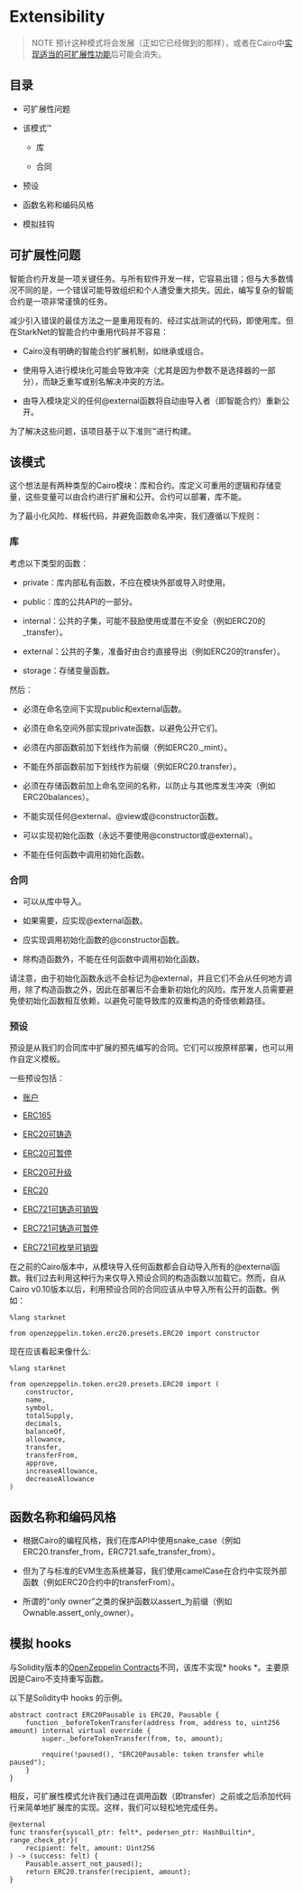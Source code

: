# Extensibility
> NOTE
预计这种模式将会发展（正如它已经做到的那样），或者在Cairo中[实现适当的可扩展性功能](https://community.starknet.io/t/contract-extensibility-pattern/210/11?u=martriay)后可能会消失。

## 目录
* 可扩展性问题

* 该模式™️

    * 库

    * 合同

* 预设

* 函数名称和编码风格

* 模拟挂钩

## 可扩展性问题
智能合约开发是一项关键任务。与所有软件开发一样，它容易出错；但与大多数情况不同的是，一个错误可能导致组织和个人遭受重大损失。因此，编写复杂的智能合约是一项非常谨慎的任务。

减少引入错误的最佳方法之一是重用现有的、经过实战测试的代码，即使用库。但在StarkNet的智能合约中重用代码并不容易：

* Cairo没有明确的智能合约扩展机制，如继承或组合。

* 使用导入进行模块化可能会导致冲突（尤其是因为参数不是选择器的一部分），而缺乏重写或别名解决冲突的方法。

* 由导入模块定义的任何@external函数将自动由导入者（即智能合约）重新公开。

为了解决这些问题，该项目基于以下准则™️进行构建。

## 该模式
这个想法是有两种类型的Cairo模块：库和合约。库定义可重用的逻辑和存储变量，这些变量可以由合约进行扩展和公开。合约可以部署，库不能。

为了最小化风险、样板代码，并避免函数命名冲突，我们遵循以下规则：

### 库
考虑以下类型的函数：

* private：库内部私有函数，不应在模块外部或导入时使用。

* public：库的公共API的一部分。

* internal：公共的子集，可能不鼓励使用或潜在不安全（例如ERC20的_transfer）。

* external：公共的子集，准备好由合约直接导出（例如ERC20的transfer）。

* storage：存储变量函数。

然后：

* 必须在命名空间下实现public和external函数。

* 必须在命名空间外部实现private函数，以避免公开它们。

* 必须在内部函数前加下划线作为前缀（例如ERC20._mint）。

* 不能在外部函数前加下划线作为前缀（例如ERC20.transfer）。

* 必须在存储函数前加上命名空间的名称，以防止与其他库发生冲突（例如ERC20balances）。

* 不能实现任何@external、@view或@constructor函数。

* 可以实现初始化函数（永远不要使用@constructor或@external）。

* 不能在任何函数中调用初始化函数。

### 合同
* 可以从库中导入。

* 如果需要，应实现@external函数。

* 应实现调用初始化函数的@constructor函数。

* 除构造函数外，不能在任何函数中调用初始化函数。

请注意，由于初始化函数永远不会标记为@external，并且它们不会从任何地方调用，除了构造函数之外，因此在部署后不会重新初始化的风险。库开发人员需要避免使初始化函数相互依赖，以避免可能导致库的双重构造的奇怪依赖路径。

### 预设
预设是从我们的合同库中扩展的预先编写的合同。它们可以按原样部署，也可以用作自定义模板。

一些预设包括：

* [账户](https://github.com/OpenZeppelin/cairo-contracts/blob/release-v0.4.0b/src/openzeppelin/account/presets/Account.cairo)

* [ERC165](https://github.com/OpenZeppelin/cairo-contracts/blob/release-v0.4.0b/tests/mocks/ERC165.cairo)

* [ERC20可铸造](https://github.com/OpenZeppelin/cairo-contracts/blob/release-v0.4.0b/src/openzeppelin/token/erc20/presets/ERC20Mintable.cairo)

* [ERC20可暂停](https://github.com/OpenZeppelin/cairo-contracts/blob/release-v0.4.0b/src/openzeppelin/token/erc20/presets/ERC20Pausable.cairo)

* [ERC20可升级](https://github.com/OpenZeppelin/cairo-contracts/blob/release-v0.4.0b/src/openzeppelin/token/erc20/presets/ERC20Upgradeable.cairo)

* [ERC20](https://github.com/OpenZeppelin/cairo-contracts/blob/release-v0.4.0b/src/openzeppelin/token/erc20/presets/ERC20.cairo)

* [ERC721可铸造可销毁](https://github.com/OpenZeppelin/cairo-contracts/blob/release-v0.4.0b/src/openzeppelin/token/erc721/presets/ERC721MintableBurnable.cairo)

* [ERC721可铸造可暂停](https://github.com/OpenZeppelin/cairo-contracts/blob/release-v0.4.0b/src/openzeppelin/token/erc721/presets/ERC721MintablePausable.cairo)

* [ERC721可枚举可销毁](https://github.com/OpenZeppelin/cairo-contracts/blob/release-v0.4.0b/src/openzeppelin/token/erc721/enumerable/presets/ERC721EnumerableMintableBurnable.cairo)

在之前的Cairo版本中，从模块导入任何函数都会自动导入所有的@external函数。我们过去利用这种行为来仅导入预设合同的构造函数以加载它。然而，自从Cairo v0.10版本以后，利用预设合同的合同应该从中导入所有公开的函数。例如：

```
%lang starknet

from openzeppelin.token.erc20.presets.ERC20 import constructor
```

现在应该看起来像什么:

```
%lang starknet

from openzeppelin.token.erc20.presets.ERC20 import (
    constructor,
    name,
    symbol,
    totalSupply,
    decimals,
    balanceOf,
    allowance,
    transfer,
    transferFrom,
    approve,
    increaseAllowance,
    decreaseAllowance
)
```

## 函数名称和编码风格
* 根据Cairo的编程风格，我们在库API中使用snake_case（例如ERC20.transfer_from，ERC721.safe_transfer_from）。

* 但为了与标准的EVM生态系统兼容，我们使用camelCase在合约中实现外部函数（例如ERC20合约中的transferFrom）。

* 所谓的“only owner”之类的保护函数以assert_为前缀（例如Ownable.assert_only_owner）。

## 模拟 hooks 
与Solidity版本的[OpenZeppelin Contracts](https://github.com/OpenZeppelin/openzeppelin-contracts)不同，该库不实现* hooks *。主要原因是Cairo不支持重写函数。

以下是Solidity中 hooks 的示例。
```
abstract contract ERC20Pausable is ERC20, Pausable {
    function _beforeTokenTransfer(address from, address to, uint256 amount) internal virtual override {
        super._beforeTokenTransfer(from, to, amount);

        require(!paused(), "ERC20Pausable: token transfer while paused");
    }
}
```

相反，可扩展性模式允许我们通过在调用函数（即transfer）之前或之后添加代码行来简单地扩展库的实现。这样，我们可以轻松地完成任务。
```
@external
func transfer{syscall_ptr: felt*, pedersen_ptr: HashBuiltin*, range_check_ptr}(
    recipient: felt, amount: Uint256
) -> (success: felt) {
    Pausable.assert_not_paused();
    return ERC20.transfer(recipient, amount);
}
```